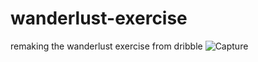 # wanderlust-exercise
remaking the wanderlust exercise from dribble
![Capture](https://github.com/KBore2/wanderlust-exercise/assets/99807846/79bfbb95-5ac4-46c7-8126-063681c9befe)
